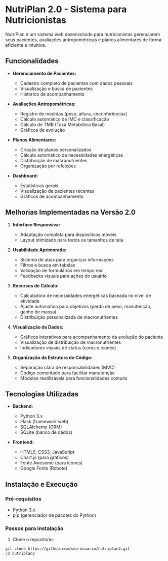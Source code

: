 # NutriPlan 2.0 - Sistema para Nutricionistas

NutriPlan é um sistema web desenvolvido para nutricionistas gerenciarem seus pacientes, avaliações antropométricas e planos alimentares de forma eficiente e intuitiva.

## Funcionalidades

- **Gerenciamento de Pacientes:**
  - Cadastro completo de pacientes com dados pessoais
  - Visualização e busca de pacientes
  - Histórico de acompanhamento

- **Avaliações Antropométricas:**
  - Registro de medidas (peso, altura, circunferências)
  - Cálculo automático de IMC e classificação
  - Cálculo de TMB (Taxa Metabólica Basal)
  - Gráficos de evolução

- **Planos Alimentares:**
  - Criação de planos personalizados
  - Cálculo automático de necessidades energéticas
  - Distribuição de macronutrientes
  - Organização por refeições

- **Dashboard:**
  - Estatísticas gerais
  - Visualização de pacientes recentes
  - Gráficos de acompanhamento

## Melhorias Implementadas na Versão 2.0

1. **Interface Responsiva:**
   - Adaptação completa para dispositivos móveis
   - Layout otimizado para todos os tamanhos de tela

2. **Usabilidade Aprimorada:**
   - Sistema de abas para organizar informações
   - Filtros e busca em tabelas
   - Validação de formulários em tempo real
   - Feedbacks visuais para ações do usuário

3. **Recursos de Cálculo:**
   - Calculadora de necessidades energéticas baseada no nível de atividade
   - Ajuste automático para objetivos (perda de peso, manutenção, ganho de massa)
   - Distribuição personalizada de macronutrientes

4. **Visualização de Dados:**
   - Gráficos interativos para acompanhamento da evolução do paciente
   - Visualização de distribuição de macronutrientes
   - Indicadores visuais de status (cores e ícones)

5. **Organização da Estrutura do Código:**
   - Separação clara de responsabilidades (MVC)
   - Código comentado para facilitar manutenção
   - Módulos reutilizáveis para funcionalidades comuns

## Tecnologias Utilizadas

- **Backend:**
  - Python 3.x
  - Flask (framework web)
  - SQLAlchemy (ORM)
  - SQLite (banco de dados)

- **Frontend:**
  - HTML5, CSS3, JavaScript
  - Chart.js (para gráficos)
  - Fonte Awesome (para ícones)
  - Google Fonts (Roboto)

## Instalação e Execução

### Pré-requisitos
- Python 3.x
- pip (gerenciador de pacotes do Python)

### Passos para instalação

1. Clone o repositório:
```bash
git clone https://github.com/seu-usuario/nutriplan2.git
cd nutriplan2
